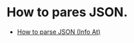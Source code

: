 # How to pares JSON.


* [How to parse JSON (Info At)](https://developer.mozilla.org/en/docs/Web/JavaScript/Reference/Global_Objects/JSON/parse) 